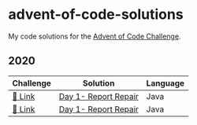 # advent-of-code-solutions
My code solutions for the [Advent of Code Challenge](https://adventofcode.com/).

## 2020
| Challenge                                     | Solution                                                     | Language  |
|---------------------------------------------- | ------------------------------------------------------------ | --------- |
| [🔗 Link](https://adventofcode.com/2020/day/1) |  [Day 1- Report Repair](<src/_2020/day01/ReportRepair.java>) | Java     |
| [🔗 Link](https://adventofcode.com/2020/day/2) |  [Day 1- Report Repair](<src/_2020/day02/PasswordPhilosophy.java>) | Java |


 
